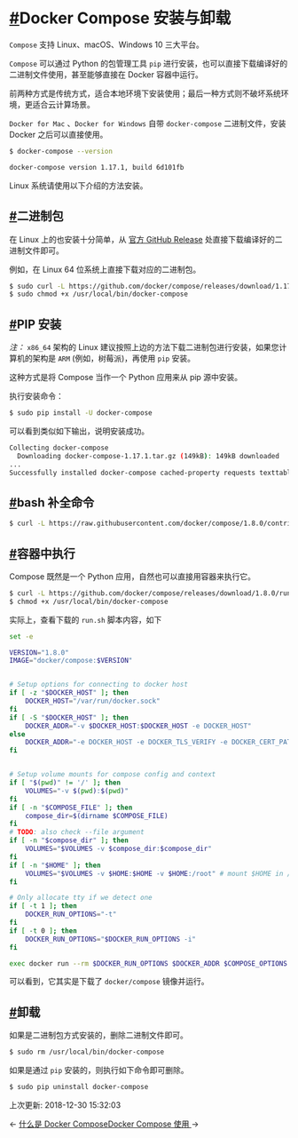 # [#](https://funtl.com/zh/docker-compose/Docker-Compose-安装与卸载.html#docker-compose-安装与卸载)Docker Compose 安装与卸载

`Compose` 支持 Linux、macOS、Windows 10 三大平台。

`Compose` 可以通过 Python 的包管理工具 `pip` 进行安装，也可以直接下载编译好的二进制文件使用，甚至能够直接在 Docker 容器中运行。

前两种方式是传统方式，适合本地环境下安装使用；最后一种方式则不破坏系统环境，更适合云计算场景。

`Docker for Mac` 、`Docker for Windows` 自带 `docker-compose` 二进制文件，安装 Docker 之后可以直接使用。

```bash
$ docker-compose --version

docker-compose version 1.17.1, build 6d101fb
```

Linux 系统请使用以下介绍的方法安装。

## [#](https://funtl.com/zh/docker-compose/Docker-Compose-安装与卸载.html#二进制包)二进制包

在 Linux 上的也安装十分简单，从 [官方 GitHub Release](https://github.com/docker/compose/releases) 处直接下载编译好的二进制文件即可。

例如，在 Linux 64 位系统上直接下载对应的二进制包。

```bash
$ sudo curl -L https://github.com/docker/compose/releases/download/1.17.1/docker-compose-`uname -s`-`uname -m` > /usr/local/bin/docker-compose
$ sudo chmod +x /usr/local/bin/docker-compose
```

## [#](https://funtl.com/zh/docker-compose/Docker-Compose-安装与卸载.html#pip-安装)PIP 安装

*注：* `x86_64` 架构的 Linux 建议按照上边的方法下载二进制包进行安装，如果您计算机的架构是 `ARM` (例如，树莓派)，再使用 `pip` 安装。

这种方式是将 Compose 当作一个 Python 应用来从 pip 源中安装。

执行安装命令：

```bash
$ sudo pip install -U docker-compose
```

可以看到类似如下输出，说明安装成功。

```bash
Collecting docker-compose
  Downloading docker-compose-1.17.1.tar.gz (149kB): 149kB downloaded
...
Successfully installed docker-compose cached-property requests texttable websocket-client docker-py dockerpty six enum34 backports.ssl-match-hostname ipaddress
```

## [#](https://funtl.com/zh/docker-compose/Docker-Compose-安装与卸载.html#bash-补全命令)bash 补全命令

```bash
$ curl -L https://raw.githubusercontent.com/docker/compose/1.8.0/contrib/completion/bash/docker-compose > /etc/bash_completion.d/docker-compose
```

## [#](https://funtl.com/zh/docker-compose/Docker-Compose-安装与卸载.html#容器中执行)容器中执行

Compose 既然是一个 Python 应用，自然也可以直接用容器来执行它。

```bash
$ curl -L https://github.com/docker/compose/releases/download/1.8.0/run.sh > /usr/local/bin/docker-compose
$ chmod +x /usr/local/bin/docker-compose
```

实际上，查看下载的 `run.sh` 脚本内容，如下

```bash
set -e

VERSION="1.8.0"
IMAGE="docker/compose:$VERSION"


# Setup options for connecting to docker host
if [ -z "$DOCKER_HOST" ]; then
    DOCKER_HOST="/var/run/docker.sock"
fi
if [ -S "$DOCKER_HOST" ]; then
    DOCKER_ADDR="-v $DOCKER_HOST:$DOCKER_HOST -e DOCKER_HOST"
else
    DOCKER_ADDR="-e DOCKER_HOST -e DOCKER_TLS_VERIFY -e DOCKER_CERT_PATH"
fi


# Setup volume mounts for compose config and context
if [ "$(pwd)" != '/' ]; then
    VOLUMES="-v $(pwd):$(pwd)"
fi
if [ -n "$COMPOSE_FILE" ]; then
    compose_dir=$(dirname $COMPOSE_FILE)
fi
# TODO: also check --file argument
if [ -n "$compose_dir" ]; then
    VOLUMES="$VOLUMES -v $compose_dir:$compose_dir"
fi
if [ -n "$HOME" ]; then
    VOLUMES="$VOLUMES -v $HOME:$HOME -v $HOME:/root" # mount $HOME in /root to share docker.config
fi

# Only allocate tty if we detect one
if [ -t 1 ]; then
    DOCKER_RUN_OPTIONS="-t"
fi
if [ -t 0 ]; then
    DOCKER_RUN_OPTIONS="$DOCKER_RUN_OPTIONS -i"
fi

exec docker run --rm $DOCKER_RUN_OPTIONS $DOCKER_ADDR $COMPOSE_OPTIONS $VOLUMES -w "$(pwd)" $IMAGE "$@"
```

可以看到，它其实是下载了 `docker/compose` 镜像并运行。

## [#](https://funtl.com/zh/docker-compose/Docker-Compose-安装与卸载.html#卸载)卸载

如果是二进制包方式安装的，删除二进制文件即可。

```bash
$ sudo rm /usr/local/bin/docker-compose
```

如果是通过 `pip` 安装的，则执行如下命令即可删除。

```bash
$ sudo pip uninstall docker-compose
```

上次更新: 2018-12-30 15:32:03

← [什么是 Docker Compose](https://funtl.com/zh/docker-compose/)[Docker Compose 使用 ](https://funtl.com/zh/docker-compose/Docker-Compose-使用.html)→